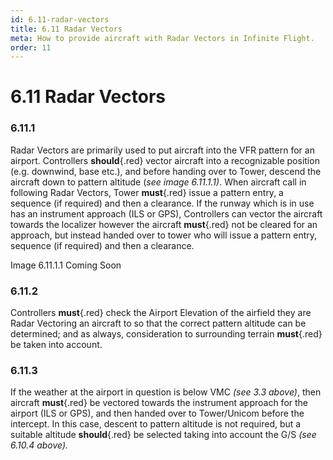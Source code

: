 ```yaml
---
id: 6.11-radar-vectors
title: 6.11 Radar Vectors
meta: How to provide aircraft with Radar Vectors in Infinite Flight.
order: 11
---
```


# 6.11  Radar Vectors

 

### 6.11.1    

Radar Vectors are primarily used to put aircraft into the VFR pattern for an airport. Controllers **should**{.red} vector aircraft into a recognizable position (e.g. downwind, base etc.), and before handing over to Tower, descend the aircraft down to pattern altitude (*see image 6.11.1.1)*. When aircraft call in following Radar Vectors, Tower **must**{.red} issue a pattern entry, a sequence (if required) and then a clearance.  If the runway which is in use has an instrument approach (ILS or GPS), Controllers can vector the aircraft towards the localizer however the aircraft **must**{.red} not be cleared for an approach, but instead handed over to tower who will issue a pattern entry, sequence (if required) and then a clearance.



Image 6.11.1.1 Coming Soon

 

### 6.11.2    

Controllers **must**{.red} check the Airport Elevation of the airfield they are Radar Vectoring an aircraft to so that the correct pattern altitude can be determined; and as always, consideration to surrounding terrain **must**{.red} be taken into account.



### 6.11.3    

If the weather at the airport in question is below VMC *(see 3.3 above)*, then aircraft **must**{.red} be vectored towards the instrument approach for the airport (ILS or GPS), and then handed over to Tower/Unicom before the intercept. In this case, descent to pattern altitude is not required, but a suitable altitude **should**{.red} be selected taking into account the G/S *(see 6.10.4 above).*

 